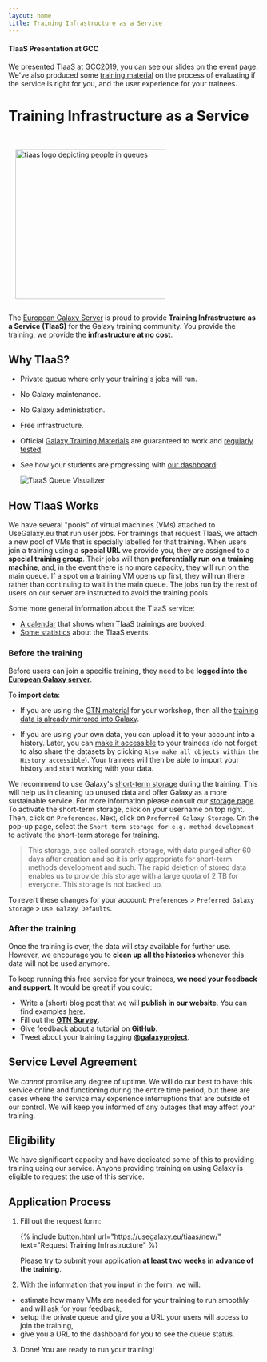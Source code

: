 ```yaml
---
layout: home
title: Training Infrastructure as a Service
---
```


<div class="alert alert-success" style="margin-top: 0.5em">
<h4>TIaaS Presentation at GCC</h4>
We presented <a href="https://gcc2019.sched.com/event/Rsld/training-infrastructure-as-a-service" target="_blank">TIaaS at GCC2019</a>, you can see our slides on the event page. We've also produced some <a href="https://training.galaxyproject.org/training-material/topics/instructors/tutorials/setup-tiaas-for-training/tutorial.html" target="_blank">training material</a> on the process of evaluating if the service is right for you, and the user experience for your trainees.
</div>



# Training Infrastructure as a Service

<br>
<img src="/assets/media/tiaas-logo.png" alt="tiaas logo depicting people in queues" width="300em" style="margin: 1em">
<br>

The [European Galaxy Server](https://usegalaxy.eu) is proud to provide __Training Infrastructure as a Service (TIaaS)__ for the Galaxy training community.
You provide the training, we provide the __infrastructure at no cost__.



## Why TIaaS?

- Private queue where only your training's jobs will run.
- No Galaxy maintenance.
- No Galaxy administration.
- Free infrastructure.
- Official [Galaxy Training Materials](https://training.galaxyproject.org) are guaranteed to work and [regularly tested](https://github.com/usegalaxy-eu/workflow-testing/).
- See how your students are progressing with [our dashboard](/posts/2019/06/17/tiaas-queue/):

  ![TIaaS Queue Visualizer](/assets/media/tiaas-queue.png)



## How TIaaS Works

We have several "pools" of virtual machines (VMs) attached to UseGalaxy.eu that run user jobs. For trainings that request TIaaS, we attach a new pool of VMs that is specially labelled for that training. When users join a training using a __special URL__ we provide you, they are assigned to a __special training group__. Their jobs will then __preferentially run on a training machine__, and, in the event there is no more capacity, they
will run on the main queue. If a spot on a training VM opens up first, they
will run there rather than continuing to wait in the main queue. The jobs run by the rest of users on our server are instructed to avoid the training pools.

Some more general information about the TIaaS service:

- [A calendar](https://usegalaxy.eu/tiaas/calendar/) that shows when TIaaS trainings are booked.
- [Some statistics](https://usegalaxy.eu/tiaas/stats/) about the TIaaS events.

### Before the training

Before users can join a specific training, they need to be __logged into the [European Galaxy server](https://usegalaxy.eu/)__.

To __import data__:

- If you are using the [GTN material](training.galaxyproject.org/) for
your workshop, then all the [training data is already mirrored into Galaxy](https://usegalaxy.eu/libraries/folders/Fa21272e5bd712216).

- If you are using your own data, you can upload it to your account
into a history. Later, you can [make it accessible](https://usegalaxy.eu/histories/sharing) to your trainees (do not
forget to also share the datasets by clicking `Also make all objects within the History accessible`). Your trainees will then be able to import
your history and start working with your data.

We recommend to use Galaxy's [short-term storage](https://galaxyproject.org/eu/storage/#short-term-storage) during the training. This will help us in cleaning up unused data and offer Galaxy as a more sustainable service. For more information please consult our [storage page](https://galaxyproject.org/eu/storage/). To activate the short-term storage, click on your username on top right. Then, click on `Preferences`. Next, click on `Preferred Galaxy Storage`. On the pop-up page, select the `Short term storage for e.g. method development` to activate the short-term storage for training.

> This storage, also called scratch-storage, with data purged after 60 days after creation and so it is only appropriate for short-term methods development and such. The rapid deletion of stored data enables us to provide this storage with a large quota of 2 TB for everyone. This storage is not backed up.

To revert these changes for your account: `Preferences` > `Preferred Galaxy Storage` > `Use Galaxy Defaults`.

### After the training

Once the training is over, the data will stay available for further use. However, we encourage you to __clean up all the histories__ whenever this data will not be used anymore.

To keep running this free service for your trainees, __we need your feedback and support__. It would be great if you could:

- Write a (short) blog post that we will __publish in our website__. You can find examples [here](/news?tag=TIaaS).
- Fill out the [__GTN Survey__](https://galaxyproject.org/news/2020-01-training-feedback/).
- Give feedback about a tutorial on [__GitHub__](https://github.com/galaxyproject/training-material/issues/1452).
- Tweet about your training tagging [__@galaxyproject__](https://twitter.com/galaxyproject).



## Service Level Agreement

We *cannot* promise any degree of uptime. We will do our best to have this service online and functioning during the entire time period, but there are cases where the service may experience interruptions that are outside of our control. We will keep you informed of any outages that may affect your training.



## Eligibility

We have significant capacity and have dedicated some of this to providing
training using our service. Anyone providing training on using Galaxy is
eligible to request the use of this service.



## Application Process

1. Fill out the request form:

   {% include button.html url="https://usegalaxy.eu/tiaas/new/" text="Request Training Infrastructure" %}

   Please try to submit your application __at least two weeks in advance of the training__.

2. With the information that you input in the form, we will:
  - estimate how many VMs are needed for your training to run smoothly and will ask for your feedback,
  - setup the private queue and give you a URL your users will access to join the training,
  - give you a URL to the dashboard for you to see the queue status.

3. Done! You are ready to run your training!
